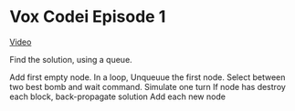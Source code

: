 # Vox Codei Episode 1

[Video](https://www.codingame.com/replay/537394466)

Find the solution, using a queue.

Add first empty node.
In a loop,
  Unqueuue the first node.
  Select between two best bomb and wait command.
  Simulate one turn
  If node has destroy each block, back-propagate solution
  Add each new node
